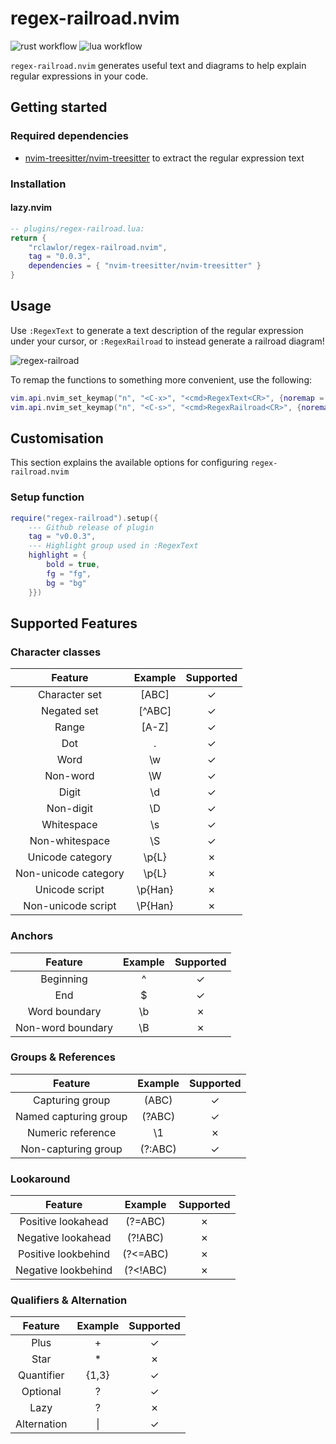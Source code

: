 # regex-railroad.nvim

![rust workflow](https://github.com/rclawlor/regex-railroad.nvim/actions/workflows/rust.yml/badge.svg)
![lua workflow](https://github.com/rclawlor/regex-railroad.nvim/actions/workflows/lua.yml/badge.svg)


`regex-railroad.nvim` generates useful text and diagrams to help explain regular expressions in your code.

## Getting started
### Required dependencies
- [nvim-treesitter/nvim-treesitter](https://github.com/nvim-treesitter/nvim-treesitter) to extract the regular expression text

### Installation
#### lazy.nvim
```lua
-- plugins/regex-railroad.lua:
return {
    "rclawlor/regex-railroad.nvim",
    tag = "0.0.3",
    dependencies = { "nvim-treesitter/nvim-treesitter" }
}
```

## Usage
Use `:RegexText` to generate a text description of the regular expression under your cursor, or `:RegexRailroad` to instead generate a railroad diagram!

![regex-railroad](https://github.com/rclawlor/regex-railroad.nvim/assets/73249568/252a4bb9-4fd8-44e5-ab26-ba694e6049b1)

To remap the functions to something more convenient, use the following:
```lua
vim.api.nvim_set_keymap("n", "<C-x>", "<cmd>RegexText<CR>", {noremap = true, silent = true})
vim.api.nvim_set_keymap("n", "<C-s>", "<cmd>RegexRailroad<CR>", {noremap = true, silent = true})
```
 
## Customisation
This section explains the available options for configuring `regex-railroad.nvim`

### Setup function
```lua
require("regex-railroad").setup({
    --- Github release of plugin
    tag = "v0.0.3",
    --- Highlight group used in :RegexText
    highlight = {
        bold = true,
        fg = "fg",
        bg = "bg"
    }})
```

## Supported Features
### Character classes
<center>

| Feature               | Example   | Supported |
|:---------------------:|:---------:|:---------:|
| Character set         | [ABC]     | &check;   |
| Negated set           | [^ABC]    | &check;   |
| Range                 | [A-Z]     | &check;   |
| Dot                   | .         | &check;   |
| Word                  | \w        | &check;   |
| Non-word              | \W        | &check;   |
| Digit                 | \d        | &check;   |
| Non-digit             | \D        | &check;   |
| Whitespace            | \s        | &check;   |
| Non-whitespace        | \S        | &check;   |
| Unicode category      | \p{L}     | &cross;   |
| Non-unicode category  | \p{L}     | &cross;   |
| Unicode script        | \p{Han}   | &cross;   |
| Non-unicode script    | \P{Han}   | &cross;   |
</center>

### Anchors
<center>

| Feature               | Example   | Supported |
|:---------------------:|:---------:|:---------:|
| Beginning             | ^         | &check;   |
| End                   | $         | &check;   |
| Word boundary         | \b        | &cross;   |
| Non-word boundary     | \B        | &cross;   |
</center>

### Groups & References
<center>

| Feature               | Example       | Supported |
|:---------------------:|:-------------:|:---------:|
| Capturing group       | (ABC)         | &check;   |
| Named capturing group | (?<name>ABC)  | &check;   |
| Numeric reference     | \1            | &cross;   |
| Non-capturing group   | (?:ABC)       | &check;   |
</center>

### Lookaround
<center>

| Feature               | Example       | Supported |
|:---------------------:|:-------------:|:---------:|
| Positive lookahead    | (?=ABC)       | &cross;   |
| Negative lookahead    | (?!ABC)       | &cross;   |
| Positive lookbehind   | (?<=ABC)      | &cross;   |
| Negative lookbehind   | (?<!ABC)      | &cross;   |
</center>

### Qualifiers & Alternation
<center>

| Feature               | Example       | Supported |
|:---------------------:|:-------------:|:---------:|
| Plus                  | +             | &check;   |
| Star                  | *             | &cross;   |
| Quantifier            | {1,3}         | &check;   |
| Optional              | ?             | &check;   |
| Lazy                  | ?             | &cross;   |
| Alternation           | \|            | &check;   |
</center>
